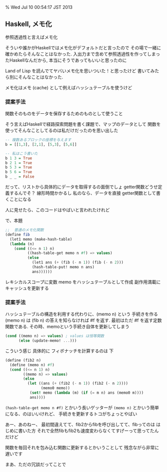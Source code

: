 % Wed Jul 10 00:54:17 JST 2013

## Haskell, メモ化

参照透過性と言えばメモ化

そういや誰かがHaskellではメモ化がデフォルトだと言ったので
その場で一緒に確かめたらそんなことはなかった.
入出力まで含めて参照透過性を作ってしまったHaskellなんだから,
本当にそうであってもいいと思ったのに

Land of Lisp を読んでてヤバいメモ化を思いついた！と思ったけど
書いてみたら別にそんなことはなかった.

メモ化はメモ (cache) として例えばハッシュテーブルを使うけど

### 提案手法

関数そのものをデータを保存するためのものとして使うこと

そう言えばHaskellで経路探索問題を書く課題で、マップのデータとして
関数を使ってそんなことしてるのは私だけだったのを思い出した

```haskell
-- 複数あるブロックの座標を与えます
b = [[1,3], [2,1], [5,3], [5,6]]
```

```haskell
-- 私はこう書いた
b 1 3 = True
b 2 1 = True
b 5 3 = True
b 5 6 = True
b _ _ = False
```

だって、リストから具体的にデータを取得するの面倒でしょ
getter関数どうせ定義するんでそ？
線形時間かかるし
私のなら、データを直接 getter関数として書くことになる

人に見せたら、このコードはやばいと言われたけれど

で、本題

```scheme
;;  普通のメモ化関数
(define fib
  (let1 memo (make-hash-table)
  (lambda (n)
    (cond ((<= n 1) n)
          ((hash-table-get memo n #f) => values)
          (else
            (let1 ans (+ (fib (- n 1)) (fib (- n 2)))
            (hash-table-put! memo n ans)
            ans))))))
```

レキシカルスコープに変数 memo をハッシュテーブルとして作成
副作用満載にキャッシュを更新する

### 提案手法

ハッシュテーブルの構造を利用する代わりに、(memo n) という
手続きを作る
(memo n) は (fib n) の答えを知らなければ #f を返す.
最初はただ #f を返す定数関数である.
その時、memoという手続き自体を更新してしまう

```scheme
(cond ((memo n) => values) ; values は恒等関数
      (else (update-memo! ...)))
```

こういう感じ
具体的に フィボナッチを計算するのは 下

```scheme
(define (fib2 n)
  (define (memo n) #f)
  (cond ((<= n 1) n)
        ((memo n) => values)
        (else
          (let ((ans (+ (fib2 (- n 1)) (fib2 (- n 2))))
                (memo0 memo))
           (set! memo (lambda (m) (if (= m n) ans (memo0 m))))
           ans))))
```

`(hash-table-get memo n #f)`
とかいう長いゲッターが
`(memo n)`
とかいう簡単になる、のはいいけれど、
手続きを更新するトコがちょっとやばい

あー、あのねー、
最初間違えてて、fib2からfibを呼び出してて、fibってのは
はじめに書いた方
それで全然fibもfib2も速度変わらなくてすげーって思ってたんだけど

関数を毎回それを包み込む関数に更新するとかいうことして
残念ながら非常に遅いです

まあ、ただの冗談だってことで
